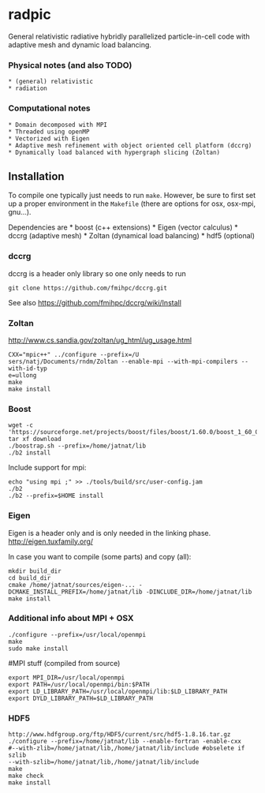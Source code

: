 # radpic

General relativistic radiative hybridly parallelized particle-in-cell code with adaptive mesh and dynamic load balancing.


### Physical notes (and also TODO)
    * (general) relativistic
    * radiation 


### Computational notes
    * Domain decomposed with MPI
    * Threaded using openMP
    * Vectorized with Eigen 
    * Adaptive mesh refinement with object oriented cell platform (dccrg)
    * Dynamically load balanced with hypergraph slicing (Zoltan)
    

## Installation

To compile one typically just needs to run `make`. However, be sure to first set up a proper environment in the `Makefile` (there are options for osx, osx-mpi, gnu...).

Dependencies are 
    * boost (c++ extensions)
    * Eigen (vector calculus)
    * dccrg (adaptive mesh)
    * Zoltan (dynamical load balancing)
    * hdf5 (optional)


### dccrg
dccrg is a header only library so one only needs to run

```
git clone https://github.com/fmihpc/dccrg.git
```

See also https://github.com/fmihpc/dccrg/wiki/Install


### Zoltan
http://www.cs.sandia.gov/zoltan/ug_html/ug_usage.html

```
CXX="mpic++" ../configure --prefix=/U
sers/natj/Documents/rndm/Zoltan --enable-mpi --with-mpi-compilers --with-id-typ
e=ullong
make
make install
``` 

### Boost


```
wget -c 'https://sourceforge.net/projects/boost/files/boost/1.60.0/boost_1_60_0.zip/download'
tar xf download
./boostrap.sh --prefix=/home/jatnat/lib
./b2 install
```

Include support for mpi:

```
echo "using mpi ;" >> ./tools/build/src/user-config.jam
./b2
./b2 --prefix=$HOME install
```

### Eigen 
Eigen is a header only and is only needed in the linking phase.
http://eigen.tuxfamily.org/

In case you want to compile (some parts) and copy (all):

```
mkdir build_dir
cd build_dir
cmake /home/jatnat/sources/eigen-... -DCMAKE_INSTALL_PREFIX=/home/jatnat/lib -DINCLUDE_DIR=/home/jatnat/lib
make install
```


### Additional info about MPI + OSX
```
./configure --prefix=/usr/local/openmpi
make
sudo make install
```

#MPI stuff (compiled from source)
```
export MPI_DIR=/usr/local/openmpi
export PATH=/usr/local/openmpi/bin:$PATH
export LD_LIBRARY_PATH=/usr/local/openmpi/lib:$LD_LIBRARY_PATH
export DYLD_LIBRARY_PATH=$LD_LIBRARY_PATH
```


### HDF5

```
http://www.hdfgroup.org/ftp/HDF5/current/src/hdf5-1.8.16.tar.gz
./configure --prefix=/home/jatnat/lib --enable-fortran -enable-cxx
#--with-zlib=/home/jatnat/lib,/home/jatnat/lib/include #obselete if szlib
--with-szlib=/home/jatnat/lib,/home/jatnat/lib/include
make
make check
make install
```






